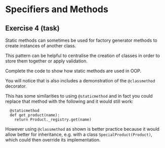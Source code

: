 # Specifiers and Methods

## Exercise 4 (task)

Static methods can sometimes be used for factory generator methods to create instances of another class.

This pattern can be helpful to centralise the creation of classes in order to store them together or apply validation.

Complete the code to show how static methods are used in OOP.

You will notice that is also includes a demonstration of the `@classmethod` decorator.

This has some similarities to using `@staticmethod` and in fact you could replace that method with the following and it would still work:

```
  @staticmethod
  def get_product(name):
    return Product._registry.get(name)
```

However using `@classmethod` as shown is better practice because it would allow better for inheritance, e.g. with a class `SpecialProduct(Product)`, which could then override its implementation.
